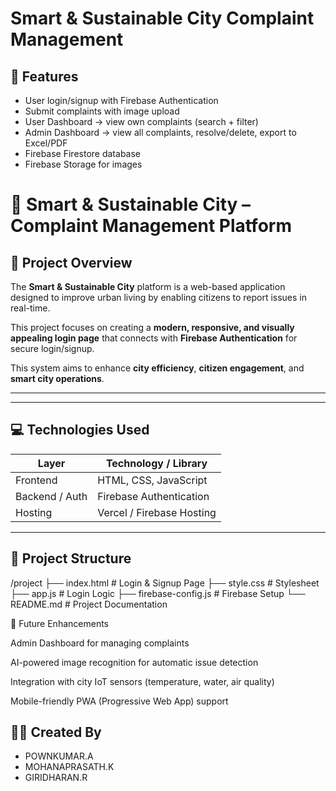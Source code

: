 # Smart & Sustainable City Complaint Management

## 🚀 Features
- User login/signup with Firebase Authentication
- Submit complaints with image upload
- User Dashboard → view own complaints (search + filter)
- Admin Dashboard → view all complaints, resolve/delete, export to Excel/PDF
- Firebase Firestore database
- Firebase Storage for images
# 🌆 Smart & Sustainable City – Complaint Management Platform

## 🚀 Project Overview

The **Smart & Sustainable City** platform is a web-based application designed to improve urban living by enabling citizens to report issues in real-time.  

This project focuses on creating a **modern, responsive, and visually appealing login page** that connects with **Firebase Authentication** for secure login/signup.  

This system aims to enhance **city efficiency**, **citizen engagement**, and **smart city operations**.

--- 

---

## 💻 Technologies Used

| Layer             | Technology / Library         |
|------------------|------------------------------|
| Frontend          | HTML, CSS, JavaScript       |
| Backend / Auth    | Firebase Authentication      |
| Hosting           | Vercel / Firebase Hosting    |

---

## 📂 Project Structure

/project
├── index.html # Login & Signup Page
├── style.css # Stylesheet
├── app.js # Login Logic
├── firebase-config.js # Firebase Setup
└── README.md # Project Documentation

🌟 Future Enhancements

Admin Dashboard for managing complaints

AI-powered image recognition for automatic issue detection

Integration with city IoT sensors (temperature, water, air quality)

Mobile-friendly PWA (Progressive Web App) support

## 👨‍💻 Created By
- POWNKUMAR.A
- MOHANAPRASATH.K
- GIRIDHARAN.R
